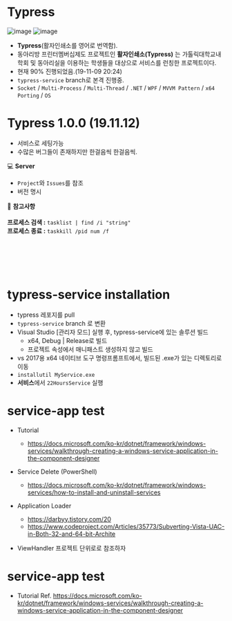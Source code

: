# Typress
![image](https://user-images.githubusercontent.com/16419202/67943984-b0fb7a00-fc1e-11e9-8ffb-6be86ff058f9.png)
![image](https://user-images.githubusercontent.com/16419202/68527833-d11dee00-032e-11ea-9f00-80ea3b8a8815.png)

- **Typress**(활자인쇄소를 영어로 번역함).
- 동아리방 프린터멤버십제도 프로젝트인 **활자인쇄소(Typress)** 는 가톨릭대학교내 학회 및 동아리실을 이용하는 학생들을 대상으로 서비스를 런칭한 프로젝트이다.
- 현재 90% 진행되었음.(19-11-09 20:24)
- `typress-service` branch로 본격 진행중.
- `Socket` / `Multi-Process` / `Multi-Thread` / `.NET` / `WPF` / `MVVM Pattern` / `x64 Porting` / `OS`

# Typress 1.0.0 (19.11.12)
- 서비스로 세팅가능
- 수많은 버그들이 존재하지만 한걸음씩 한걸음씩.

:computer: **Server**<br>

- `Project`와 `Issues`를 참조
- 버전 명시
  

:book: **참고사항**<br><br>
**프로세스 검색 :** `` tasklist | find /i "string" ``<br>
**프로세스 종료 :** `` taskkill /pid num /f ``<br><br><br>


<br><br>
# typress-service installation
- typress 레포지를 pull 
- `typress-service` branch 로 변환
- Visual Studio [관리자 모드] 실행 후, typress-service에 있는 솔루션 빌드
  - x64, Debug | Release로 빌드
  - 프로젝트 속성에서 매니패스트 생성하지 않고 빌드
- vs 2017용 x64 네이티브 도구 명령프롬프트에서, 빌드된 .exe가 있는 디렉토리로 이동
- `installutil MyService.exe`
- **서비스**에서 `22HoursService` 실행


# service-app test
- Tutorial 
  - https://docs.microsoft.com/ko-kr/dotnet/framework/windows-services/walkthrough-creating-a-windows-service-application-in-the-component-designer

- Service Delete (PowerShell)
  - https://docs.microsoft.com/ko-kr/dotnet/framework/windows-services/how-to-install-and-uninstall-services
  
- Application Loader
  - https://darbyy.tistory.com/20
  - https://www.codeproject.com/Articles/35773/Subverting-Vista-UAC-in-Both-32-and-64-bit-Archite
- ViewHandler 프로젝트 단위로로 참조하자

# service-app test
- Tutorial Ref. 
https://docs.microsoft.com/ko-kr/dotnet/framework/windows-services/walkthrough-creating-a-windows-service-application-in-the-component-designer

